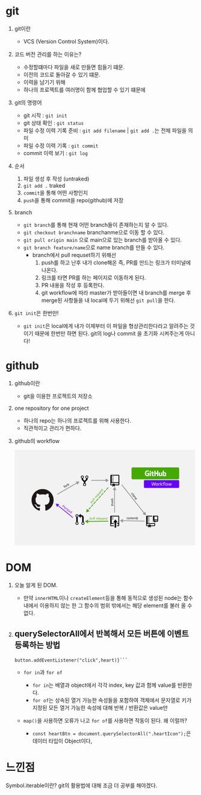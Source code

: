 # git

1. git이란

   - VCS (Version Control System)이다.

2. 코드 버전 관리를 하는 이유는?

   - 수정할떄마다 파일을 새로 만들면 힘들기 떄문.
   - 이전의 코드로 돌아갈 수 있기 떄문.
   - 이력을 남기기 위해
   - 하나의 프로젝트를 여러명이 함께 협업할 수 있기 떄문에

3. git의 명령어

   - git 시작 : `git init`
   - git 상태 확인 : `git status`
   - 파일 수정 이력 기록 준비 : `git add filename` | `git add .`는 전체 파일을 의미
   - 파일 수정 이력 기록 : `git commit`
   - commit 이력 보기 : `git log`

4. 순서

   1. 파일 생성 후 작성 (untraked)
   2. `git add .` traked
   3. `commit`을 통해 어떤 사항인지
   4. `push`을 통해 commit을 repo(github)에 저장

5. branch

   - `git branch`를 통해 현재 어떤 branch들이 존재하는지 알 수 있다.
   - `git checkout branchname` branchanme으로 이동 할 수 있다.
   - `git pull origin main` 으로 main으로 있는 branch를 받아올 수 있다.
   - `git branch feature/name`으로 name branch를 만들 수 있다.
     - branch에서 pull requset하기 위해선
       1. push를 하고 난후 내가 clone해온 즉, PR를 만드는 링크가 터미널에 나온다.
       2. 링크를 타면 PR를 하는 페이지로 이동하게 된다.
       3. PR 내용을 작성 후 등록한다.
       4. git workflow에 따라 master가 받아들이면 내 branch를 merge 후 merge된 사항들을 내 local에 두기 위해선 `git pull`을 한다.

6. `git init`은 한번만!
   - `git init`은 local에게 내가 이제부터 이 파일을 형상관리한다라고 알려주는 것이기 때문에 한번만 하면 된다. git의 log나 commit 을 초기화 시켜주는게 아니다!

# github

1. github이란

   - git을 이용한 프로젝트의 저장소

2. one repository for one project

   - 하나의 repo는 하나의 프로젝트를 위해 사용한다.
   - 직관적이고 관리가 편하다.

3. github의 workflow

   ![git_workflow](../img/git_workflow.png)

# DOM

1. 오늘 알게 된 DOM.

   - 만약 `innerHTML`이나 `createElement`등을 통해 동적으로 생성된 node는 함수 내에서 이용하지 않는 한 그 함수의 범위 밖에서는 해당 element를 불러 올 수 없다.

2. ## querySelectorAll에서 반복해서 모든 버튼에 이벤트 등록하는 방법

   ````for(const button of heartBtn){
   button.addEventListener("click",heart)}```
   ````

   - `for in`과 `for of`

     - `for in`는 배열과 object에서 각각 index, key 값과 함께 value를 반환한다.
     - `for of`는 상속된 열거 가능한 속성들을 포함하여 객체에서 문자열로 키가 지정된 모든 열거 가능한 속성에 대해 반복 / 반환값은 value만

   - `map()`을 사용하면 오류가 나고 `for of`를 사용하면 작동이 된다. 왜 이럴까?
     - `const heartBtn = document.querySelectorAll(".heartIcon");`은 데이터 타입이 Object이다,

# 느낀점

Symbol.iterable이란?
git의 활용법에 대해 조금 더 공부를 해야겠다.

